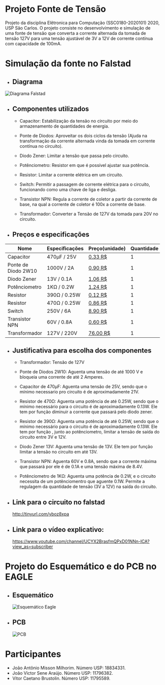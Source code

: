 # Projeto Fonte de Tensão
  Projeto da disciplina Elêtronica para Computação (SSC0180-2020101) 2020, USP São Carlos.
O projeto consiste no desenvolvimento e simulação de uma fonte de tensão que converta a corrente alternada da tomada de tensão 127V  para uma tensão ajustável de 3V a 12V de corrente contínua com capacidade de 100mA.

# Simulação da fonte no Falstad

- ## Diagrama

![Diagrama Falstad](https://user-images.githubusercontent.com/50035537/85894871-ee270480-b7cb-11ea-880a-54c6f959e943.png)


 - ## Componentes utilizados
 
 	- Capacitor: Estabilização da tensão no circuito por meio do armazenamento de quantidades de energia.
	
	- Ponte de Diodos: Aproveitar os dois ciclos da tensão (Ajuda na transformação da corrente alternada vinda da tomada em corrente contínua no circuito).
	
	- Diodo Zener: Limitar a tensão que passa pelo circuito.
	
	- Potênciometro: Resistor em que é possível ajustar sua potência.
	
	- Resistor: Limitar a corrente elétrica em um circuito.
	
	- Switch: Permitir a passagem de corrente elétrica para o circuito, funcionando como uma chave de liga e desliga.
	
	- Transistor NPN: Regula a corrente de coletor a partir da corrente de base, na qual a corrente de coletor é 100x a corrente de base.
	
	- Transformador: Converter a Tensão de 127V da tomada para 20V no circuito.
	
 - ## Preços e especificações
 
| Nome | Especificações | Preço(unidade) | Quantidade |
|--|--|--|--|
| Capacitor | 470µF / 25V | [0.33 R$](https://www.baudaeletronica.com.br/capacitor-eletrolitico-470uf-25v.html) | 1 |
| Ponte de Diodo 2W10 | 1000V / 2A | [0.90 R$](https://produto.mercadolivre.com.br/MLB-1425220046-20pcs-diodo-2w10-2a-1000v-ponte-retificadora-queima-de-estoq-_JM?quantity=1#position=2&type=item&tracking_id=7da9028e-051c-4f32-9131-fbebcf4951f3) | 1 |
| Diodo Zener | 13V / 0.1A | [1.06 R$](https://produto.mercadolivre.com.br/MLB-911630639-10-pcs-diodo-zener-13v-1w-1n4743frete-brasil-r1200-_JM?quantity=1#position=1&type=item&tracking_id=04c09c17-2e4c-4791-8f42-f5dba14f20db) | 1 |
| Potênciometro | 1KΩ / 0.2W | [1.24 R$](https://www.baudaeletronica.com.br/potenciometro-linear-rotativo-de-1k-1000.html) | 1 |
| Resistor | 390Ω / 0.25W | [0.12 R$](https://produto.mercadolivre.com.br/MLB-873476711-resistor-390-ohms-14w-5-kit-100-pcs-_JM?quantity=1#position=21&type=item&tracking_id=bb601283-825f-405d-88d3-7b98e6115a90) | 1 |
| Resistor | 470Ω / 0.25W | [0.86 R$](https://produto.mercadolivre.com.br/MLB-868726201-kit-10-x-resistor-470-ohm-5-14w-025w-leds-5mm-arduino-pic-_JM?quantity=1#position=3&type=item&tracking_id=47bb88f9-93a7-404e-95fa-2983eb8989df) | 1 |
| Switch | 250V / 6A | [8.90 R$](https://produto.mercadolivre.com.br/MLB-1273705844-chave-gangorra-redonda-on-off-spst-_JM?quantity=1#position=17&type=item&tracking_id=b7cc1b9b-29d5-4e13-a0b3-b4ef4f160cbb) | 1 |
| Transistor NPN | 60V / 0.8A | [0.60 R$](https://produto.mercadolivre.com.br/MLB-1222136291-20-pecas-transistor-npn-2n2222a-_JM?quantity=1#position=1&type=item&tracking_id=a8cdd5b8-c51f-44e9-a07f-8d04e5635adc) | 1 |	
| Transformador | 127V / 220V | [76.00 R$](https://www.viewtech.ind.br/catalog/product/view/id/3972/s/autotransformador-500va-110v-220v-bivolt/?utm_source=&utm_medium=&utm_campaign=&utm_term=&utm_content=&gclid=Cj0KCQjwoub3BRC6ARIsABGhnybLfUtYToxigt_hA1BKP5rDfu7k-AI21gttJaz3zLrME670AAGzHXwaAu6QEALw_wcB) | 1 |

 - ## Justificativa para escolha dos componentes

	- Transformador: Tensão de 127V
	
	- Ponte de Diodos 2W10: Aguenta uma tensão de até 1000 V e bloqueia uma corrente de até 2 Amperes.
	
	- Capacitor de 470µF: Aguenta uma tensão de 25V, sendo que o mínimo necessario pro circuito é de aproximadamente 21V.
	
	- Resistor de 470Ω: Aguenta uma potência de até 0.25W, sendo que o mínimo necessário para o circuito é de aproximadamente 0.13W. Ele tem por função diminuir a corrente que passará pelo diodo zener. 
	
	- Resistor de 390Ω: Aguenta uma potência de até 0.25W, sendo que o mínimo necessário para o circuito é de aproximadamente 0.13W. Ele tem por função , junto ao potênciometro, limitar a tensão de saída do circuito entre 3V e 12V.
	
	- Diodo Zener 13V: Aguenta uma tensão de 13V. Ele tem por função limitar a tensão no circuito em até 13V.
	
	- Transistor NPN: Aguenta 60V e 0.8A, sendo que a corrente máxima que passará por ele é de 0.1A e uma tensão máxima de 8.4V.
	
	- Potênciometro de 1KΩ: Aguenta uma potência de 0.2W, e o circuito necessita de um potênciomentro que aguente 0.1W. Permite a regulagem da quantidade de tensão (3V a 12V) na saída do circuito.
  
- ## Link para o circuito no falstad
  http://tinyurl.com/yboz8xpa
- ## Link para o vídeo explicativo:
  https://www.youtube.com/channel/UCYX2BrasfmQPxD01NNn-ICA?view_as=subscriber

# Projeto do Esquemático e do PCB no EAGLE

- ## Esquemático
  ![Esquemático Eagle](https://user-images.githubusercontent.com/50035537/85894919-039c2e80-b7cc-11ea-94b1-561e1887bce7.jpeg)


- ## PCB
  ![PCB](https://user-images.githubusercontent.com/50035537/85894935-0b5bd300-b7cc-11ea-9720-afdfa974d3c0.jpeg)

# Participantes

 - João Antônio Misson Milhorim. Número USP: 18834331.
 - João Victor Sene Araújo. Número USP: 11796382.
 - Vitor Caetano Brustolin. Número USP: 11795589.
